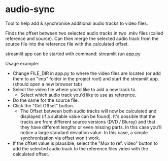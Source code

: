 # audio-sync
Tool to help add &amp; synchronise additional audio tracks to video files.

Finds the offset between two selected audio tracks in two .mkv files (called reference and source). Can then merge the selected audio track from the source file into the reference file with the calculated offset.

streamlit app can be started with command: streamlit run app.py

Usage example:
* Change FILE_DIR in app.py to where the video files are located (or add them to an "imp" folder in the project root) and start the streamlit app. (should open a new browser tab)
* Select the video file where you'd like to add a new track to.
  * Select which audio track you'd like to use as reference.
* Do the same for the source file.
* Click the "Get Offset" button.
  * The Offset between both audio tracks will now be calculated and displayed (if a suitable value can be found). It's possible that the tracks are from different source versions (DVD / Bluray) and that they have different lengths or even missing parts. In this case you'll notice a large standard deviation value. In this case, a simple synchronisation via offset won't work.
* If the offset value is plausible, select the "Mux to ref. video" button to add the selected audio track to the reference files video with the calculated offset.

